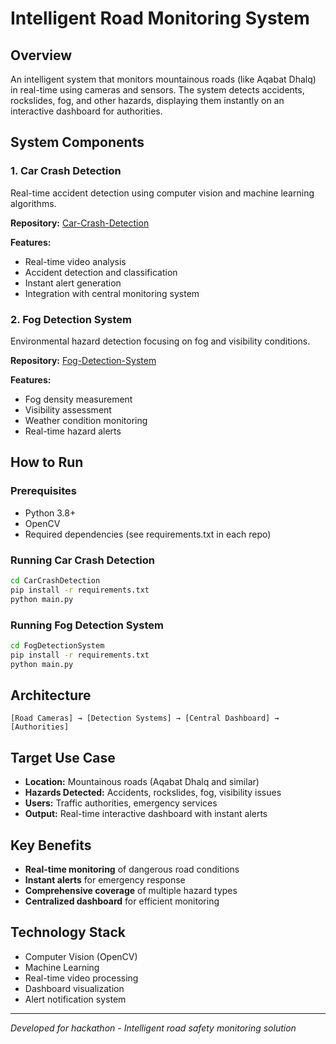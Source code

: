 # Intelligent Road Monitoring System

## Overview
An intelligent system that monitors mountainous roads (like Aqabat Dhalq) in real-time using cameras and sensors. The system detects accidents, rockslides, fog, and other hazards, displaying them instantly on an interactive dashboard for authorities.

## System Components

### 1. Car Crash Detection
Real-time accident detection using computer vision and machine learning algorithms.

**Repository:** [Car-Crash-Detection](https://github.com/hknl5/Car-Crash-Detection)

**Features:**
- Real-time video analysis
- Accident detection and classification
- Instant alert generation
- Integration with central monitoring system

### 2. Fog Detection System
Environmental hazard detection focusing on fog and visibility conditions.

**Repository:** [Fog-Detection-System](https://github.com/hknl5/Fog-Detection-System)

**Features:**
- Fog density measurement
- Visibility assessment
- Weather condition monitoring
- Real-time hazard alerts

## How to Run

### Prerequisites
- Python 3.8+
- OpenCV
- Required dependencies (see requirements.txt in each repo)

### Running Car Crash Detection
```bash
cd CarCrashDetection
pip install -r requirements.txt
python main.py
```

### Running Fog Detection System
```bash
cd FogDetectionSystem
pip install -r requirements.txt
python main.py
```

## Architecture
```
[Road Cameras] → [Detection Systems] → [Central Dashboard] → [Authorities]
```

## Target Use Case
- **Location:** Mountainous roads (Aqabat Dhalq and similar)
- **Hazards Detected:** Accidents, rockslides, fog, visibility issues
- **Users:** Traffic authorities, emergency services
- **Output:** Real-time interactive dashboard with instant alerts

## Key Benefits
- **Real-time monitoring** of dangerous road conditions
- **Instant alerts** for emergency response
- **Comprehensive coverage** of multiple hazard types
- **Centralized dashboard** for efficient monitoring

## Technology Stack
- Computer Vision (OpenCV)
- Machine Learning
- Real-time video processing
- Dashboard visualization
- Alert notification system

---
*Developed for hackathon - Intelligent road safety monitoring solution*
